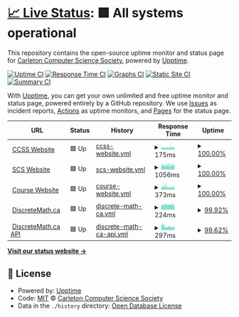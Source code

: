 # [📈 Live Status](https://status.carletoncomputerscience.ca): <!--live status--> **🟩 All systems operational**

This repository contains the open-source uptime monitor and status page for [Carleton Computer Science Society](ccss.carleton.ca), powered by [Upptime](https://github.com/upptime/upptime).

[![Uptime CI](https://github.com/carletoncomputersciencesociety/status.carletoncomputerscience.ca/workflows/Uptime%20CI/badge.svg)](https://github.com/carletoncomputersciencesociety/status.carletoncomputerscience.ca/actions?query=workflow%3A%22Uptime+CI%22)
[![Response Time CI](https://github.com/carletoncomputersciencesociety/status.carletoncomputerscience.ca/workflows/Response%20Time%20CI/badge.svg)](https://github.com/carletoncomputersciencesociety/status.carletoncomputerscience.ca/actions?query=workflow%3A%22Response+Time+CI%22)
[![Graphs CI](https://github.com/carletoncomputersciencesociety/status.carletoncomputerscience.ca/workflows/Graphs%20CI/badge.svg)](https://github.com/carletoncomputersciencesociety/status.carletoncomputerscience.ca/actions?query=workflow%3A%22Graphs+CI%22)
[![Static Site CI](https://github.com/carletoncomputersciencesociety/status.carletoncomputerscience.ca/workflows/Static%20Site%20CI/badge.svg)](https://github.com/carletoncomputersciencesociety/status.carletoncomputerscience.ca/actions?query=workflow%3A%22Static+Site+CI%22)
[![Summary CI](https://github.com/carletoncomputersciencesociety/status.carletoncomputerscience.ca/workflows/Summary%20CI/badge.svg)](https://github.com/carletoncomputersciencesociety/status.carletoncomputerscience.ca/actions?query=workflow%3A%22Summary+CI%22)

With [Upptime](https://upptime.js.org), you can get your own unlimited and free uptime monitor and status page, powered entirely by a GitHub repository. We use [Issues](https://github.com/carletoncomputersciencesociety/status.carletoncomputerscience.ca/issues) as incident reports, [Actions](https://github.com/carletoncomputersciencesociety/status.carletoncomputerscience.ca/actions) as uptime monitors, and [Pages](https://status.carletoncomputerscience.ca) for the status page.

<!--start: status pages-->
<!-- This summary is generated by Upptime (https://github.com/upptime/upptime) -->
<!-- Do not edit this manually, your changes will be overwritten -->
<!-- prettier-ignore -->
| URL | Status | History | Response Time | Uptime |
| --- | ------ | ------- | ------------- | ------ |
| <img alt="" src="https://favicons.githubusercontent.com/ccss.carleton.ca" height="13"> [CCSS Website](https://ccss.carleton.ca) | 🟩 Up | [ccss-website.yml](https://github.com/CarletonComputerScienceSociety/status.carletoncomputerscience.ca/commits/HEAD/history/ccss-website.yml) | <details><summary><img alt="Response time graph" src="./graphs/ccss-website/response-time-week.png" height="20"> 175ms</summary><br><a href="https://status.carletoncomputerscience.ca/history/ccss-website"><img alt="Response time 173" src="https://img.shields.io/endpoint?url=https%3A%2F%2Fraw.githubusercontent.com%2FCarletonComputerScienceSociety%2Fstatus.carletoncomputerscience.ca%2FHEAD%2Fapi%2Fccss-website%2Fresponse-time.json"></a><br><a href="https://status.carletoncomputerscience.ca/history/ccss-website"><img alt="24-hour response time 179" src="https://img.shields.io/endpoint?url=https%3A%2F%2Fraw.githubusercontent.com%2FCarletonComputerScienceSociety%2Fstatus.carletoncomputerscience.ca%2FHEAD%2Fapi%2Fccss-website%2Fresponse-time-day.json"></a><br><a href="https://status.carletoncomputerscience.ca/history/ccss-website"><img alt="7-day response time 175" src="https://img.shields.io/endpoint?url=https%3A%2F%2Fraw.githubusercontent.com%2FCarletonComputerScienceSociety%2Fstatus.carletoncomputerscience.ca%2FHEAD%2Fapi%2Fccss-website%2Fresponse-time-week.json"></a><br><a href="https://status.carletoncomputerscience.ca/history/ccss-website"><img alt="30-day response time 173" src="https://img.shields.io/endpoint?url=https%3A%2F%2Fraw.githubusercontent.com%2FCarletonComputerScienceSociety%2Fstatus.carletoncomputerscience.ca%2FHEAD%2Fapi%2Fccss-website%2Fresponse-time-month.json"></a><br><a href="https://status.carletoncomputerscience.ca/history/ccss-website"><img alt="1-year response time 173" src="https://img.shields.io/endpoint?url=https%3A%2F%2Fraw.githubusercontent.com%2FCarletonComputerScienceSociety%2Fstatus.carletoncomputerscience.ca%2FHEAD%2Fapi%2Fccss-website%2Fresponse-time-year.json"></a></details> | <details><summary><a href="https://status.carletoncomputerscience.ca/history/ccss-website">100.00%</a></summary><a href="https://status.carletoncomputerscience.ca/history/ccss-website"><img alt="All-time uptime 100.00%" src="https://img.shields.io/endpoint?url=https%3A%2F%2Fraw.githubusercontent.com%2FCarletonComputerScienceSociety%2Fstatus.carletoncomputerscience.ca%2FHEAD%2Fapi%2Fccss-website%2Fuptime.json"></a><br><a href="https://status.carletoncomputerscience.ca/history/ccss-website"><img alt="24-hour uptime 100.00%" src="https://img.shields.io/endpoint?url=https%3A%2F%2Fraw.githubusercontent.com%2FCarletonComputerScienceSociety%2Fstatus.carletoncomputerscience.ca%2FHEAD%2Fapi%2Fccss-website%2Fuptime-day.json"></a><br><a href="https://status.carletoncomputerscience.ca/history/ccss-website"><img alt="7-day uptime 100.00%" src="https://img.shields.io/endpoint?url=https%3A%2F%2Fraw.githubusercontent.com%2FCarletonComputerScienceSociety%2Fstatus.carletoncomputerscience.ca%2FHEAD%2Fapi%2Fccss-website%2Fuptime-week.json"></a><br><a href="https://status.carletoncomputerscience.ca/history/ccss-website"><img alt="30-day uptime 100.00%" src="https://img.shields.io/endpoint?url=https%3A%2F%2Fraw.githubusercontent.com%2FCarletonComputerScienceSociety%2Fstatus.carletoncomputerscience.ca%2FHEAD%2Fapi%2Fccss-website%2Fuptime-month.json"></a><br><a href="https://status.carletoncomputerscience.ca/history/ccss-website"><img alt="1-year uptime 100.00%" src="https://img.shields.io/endpoint?url=https%3A%2F%2Fraw.githubusercontent.com%2FCarletonComputerScienceSociety%2Fstatus.carletoncomputerscience.ca%2FHEAD%2Fapi%2Fccss-website%2Fuptime-year.json"></a></details>
| <img alt="" src="https://favicons.githubusercontent.com/scs.carleton.ca" height="13"> [SCS Website](https://scs.carleton.ca) | 🟩 Up | [scs-website.yml](https://github.com/CarletonComputerScienceSociety/status.carletoncomputerscience.ca/commits/HEAD/history/scs-website.yml) | <details><summary><img alt="Response time graph" src="./graphs/scs-website/response-time-week.png" height="20"> 1056ms</summary><br><a href="https://status.carletoncomputerscience.ca/history/scs-website"><img alt="Response time 1044" src="https://img.shields.io/endpoint?url=https%3A%2F%2Fraw.githubusercontent.com%2FCarletonComputerScienceSociety%2Fstatus.carletoncomputerscience.ca%2FHEAD%2Fapi%2Fscs-website%2Fresponse-time.json"></a><br><a href="https://status.carletoncomputerscience.ca/history/scs-website"><img alt="24-hour response time 1033" src="https://img.shields.io/endpoint?url=https%3A%2F%2Fraw.githubusercontent.com%2FCarletonComputerScienceSociety%2Fstatus.carletoncomputerscience.ca%2FHEAD%2Fapi%2Fscs-website%2Fresponse-time-day.json"></a><br><a href="https://status.carletoncomputerscience.ca/history/scs-website"><img alt="7-day response time 1056" src="https://img.shields.io/endpoint?url=https%3A%2F%2Fraw.githubusercontent.com%2FCarletonComputerScienceSociety%2Fstatus.carletoncomputerscience.ca%2FHEAD%2Fapi%2Fscs-website%2Fresponse-time-week.json"></a><br><a href="https://status.carletoncomputerscience.ca/history/scs-website"><img alt="30-day response time 1044" src="https://img.shields.io/endpoint?url=https%3A%2F%2Fraw.githubusercontent.com%2FCarletonComputerScienceSociety%2Fstatus.carletoncomputerscience.ca%2FHEAD%2Fapi%2Fscs-website%2Fresponse-time-month.json"></a><br><a href="https://status.carletoncomputerscience.ca/history/scs-website"><img alt="1-year response time 1044" src="https://img.shields.io/endpoint?url=https%3A%2F%2Fraw.githubusercontent.com%2FCarletonComputerScienceSociety%2Fstatus.carletoncomputerscience.ca%2FHEAD%2Fapi%2Fscs-website%2Fresponse-time-year.json"></a></details> | <details><summary><a href="https://status.carletoncomputerscience.ca/history/scs-website">100.00%</a></summary><a href="https://status.carletoncomputerscience.ca/history/scs-website"><img alt="All-time uptime 99.91%" src="https://img.shields.io/endpoint?url=https%3A%2F%2Fraw.githubusercontent.com%2FCarletonComputerScienceSociety%2Fstatus.carletoncomputerscience.ca%2FHEAD%2Fapi%2Fscs-website%2Fuptime.json"></a><br><a href="https://status.carletoncomputerscience.ca/history/scs-website"><img alt="24-hour uptime 100.00%" src="https://img.shields.io/endpoint?url=https%3A%2F%2Fraw.githubusercontent.com%2FCarletonComputerScienceSociety%2Fstatus.carletoncomputerscience.ca%2FHEAD%2Fapi%2Fscs-website%2Fuptime-day.json"></a><br><a href="https://status.carletoncomputerscience.ca/history/scs-website"><img alt="7-day uptime 100.00%" src="https://img.shields.io/endpoint?url=https%3A%2F%2Fraw.githubusercontent.com%2FCarletonComputerScienceSociety%2Fstatus.carletoncomputerscience.ca%2FHEAD%2Fapi%2Fscs-website%2Fuptime-week.json"></a><br><a href="https://status.carletoncomputerscience.ca/history/scs-website"><img alt="30-day uptime 99.91%" src="https://img.shields.io/endpoint?url=https%3A%2F%2Fraw.githubusercontent.com%2FCarletonComputerScienceSociety%2Fstatus.carletoncomputerscience.ca%2FHEAD%2Fapi%2Fscs-website%2Fuptime-month.json"></a><br><a href="https://status.carletoncomputerscience.ca/history/scs-website"><img alt="1-year uptime 99.91%" src="https://img.shields.io/endpoint?url=https%3A%2F%2Fraw.githubusercontent.com%2FCarletonComputerScienceSociety%2Fstatus.carletoncomputerscience.ca%2FHEAD%2Fapi%2Fscs-website%2Fuptime-year.json"></a></details>
| <img alt="" src="https://favicons.githubusercontent.com/courses.carletoncomputerscience.ca" height="13"> [Course Website](https://courses.carletoncomputerscience.ca) | 🟩 Up | [course-website.yml](https://github.com/CarletonComputerScienceSociety/status.carletoncomputerscience.ca/commits/HEAD/history/course-website.yml) | <details><summary><img alt="Response time graph" src="./graphs/course-website/response-time-week.png" height="20"> 373ms</summary><br><a href="https://status.carletoncomputerscience.ca/history/course-website"><img alt="Response time 367" src="https://img.shields.io/endpoint?url=https%3A%2F%2Fraw.githubusercontent.com%2FCarletonComputerScienceSociety%2Fstatus.carletoncomputerscience.ca%2FHEAD%2Fapi%2Fcourse-website%2Fresponse-time.json"></a><br><a href="https://status.carletoncomputerscience.ca/history/course-website"><img alt="24-hour response time 373" src="https://img.shields.io/endpoint?url=https%3A%2F%2Fraw.githubusercontent.com%2FCarletonComputerScienceSociety%2Fstatus.carletoncomputerscience.ca%2FHEAD%2Fapi%2Fcourse-website%2Fresponse-time-day.json"></a><br><a href="https://status.carletoncomputerscience.ca/history/course-website"><img alt="7-day response time 373" src="https://img.shields.io/endpoint?url=https%3A%2F%2Fraw.githubusercontent.com%2FCarletonComputerScienceSociety%2Fstatus.carletoncomputerscience.ca%2FHEAD%2Fapi%2Fcourse-website%2Fresponse-time-week.json"></a><br><a href="https://status.carletoncomputerscience.ca/history/course-website"><img alt="30-day response time 367" src="https://img.shields.io/endpoint?url=https%3A%2F%2Fraw.githubusercontent.com%2FCarletonComputerScienceSociety%2Fstatus.carletoncomputerscience.ca%2FHEAD%2Fapi%2Fcourse-website%2Fresponse-time-month.json"></a><br><a href="https://status.carletoncomputerscience.ca/history/course-website"><img alt="1-year response time 367" src="https://img.shields.io/endpoint?url=https%3A%2F%2Fraw.githubusercontent.com%2FCarletonComputerScienceSociety%2Fstatus.carletoncomputerscience.ca%2FHEAD%2Fapi%2Fcourse-website%2Fresponse-time-year.json"></a></details> | <details><summary><a href="https://status.carletoncomputerscience.ca/history/course-website">100.00%</a></summary><a href="https://status.carletoncomputerscience.ca/history/course-website"><img alt="All-time uptime 100.00%" src="https://img.shields.io/endpoint?url=https%3A%2F%2Fraw.githubusercontent.com%2FCarletonComputerScienceSociety%2Fstatus.carletoncomputerscience.ca%2FHEAD%2Fapi%2Fcourse-website%2Fuptime.json"></a><br><a href="https://status.carletoncomputerscience.ca/history/course-website"><img alt="24-hour uptime 100.00%" src="https://img.shields.io/endpoint?url=https%3A%2F%2Fraw.githubusercontent.com%2FCarletonComputerScienceSociety%2Fstatus.carletoncomputerscience.ca%2FHEAD%2Fapi%2Fcourse-website%2Fuptime-day.json"></a><br><a href="https://status.carletoncomputerscience.ca/history/course-website"><img alt="7-day uptime 100.00%" src="https://img.shields.io/endpoint?url=https%3A%2F%2Fraw.githubusercontent.com%2FCarletonComputerScienceSociety%2Fstatus.carletoncomputerscience.ca%2FHEAD%2Fapi%2Fcourse-website%2Fuptime-week.json"></a><br><a href="https://status.carletoncomputerscience.ca/history/course-website"><img alt="30-day uptime 100.00%" src="https://img.shields.io/endpoint?url=https%3A%2F%2Fraw.githubusercontent.com%2FCarletonComputerScienceSociety%2Fstatus.carletoncomputerscience.ca%2FHEAD%2Fapi%2Fcourse-website%2Fuptime-month.json"></a><br><a href="https://status.carletoncomputerscience.ca/history/course-website"><img alt="1-year uptime 100.00%" src="https://img.shields.io/endpoint?url=https%3A%2F%2Fraw.githubusercontent.com%2FCarletonComputerScienceSociety%2Fstatus.carletoncomputerscience.ca%2FHEAD%2Fapi%2Fcourse-website%2Fuptime-year.json"></a></details>
| <img alt="" src="https://favicons.githubusercontent.com/discretemath.ca" height="13"> [DiscreteMath.ca](https://discretemath.ca) | 🟩 Up | [discrete-math-ca.yml](https://github.com/CarletonComputerScienceSociety/status.carletoncomputerscience.ca/commits/HEAD/history/discrete-math-ca.yml) | <details><summary><img alt="Response time graph" src="./graphs/discrete-math-ca/response-time-week.png" height="20"> 224ms</summary><br><a href="https://status.carletoncomputerscience.ca/history/discrete-math-ca"><img alt="Response time 221" src="https://img.shields.io/endpoint?url=https%3A%2F%2Fraw.githubusercontent.com%2FCarletonComputerScienceSociety%2Fstatus.carletoncomputerscience.ca%2FHEAD%2Fapi%2Fdiscrete-math-ca%2Fresponse-time.json"></a><br><a href="https://status.carletoncomputerscience.ca/history/discrete-math-ca"><img alt="24-hour response time 218" src="https://img.shields.io/endpoint?url=https%3A%2F%2Fraw.githubusercontent.com%2FCarletonComputerScienceSociety%2Fstatus.carletoncomputerscience.ca%2FHEAD%2Fapi%2Fdiscrete-math-ca%2Fresponse-time-day.json"></a><br><a href="https://status.carletoncomputerscience.ca/history/discrete-math-ca"><img alt="7-day response time 224" src="https://img.shields.io/endpoint?url=https%3A%2F%2Fraw.githubusercontent.com%2FCarletonComputerScienceSociety%2Fstatus.carletoncomputerscience.ca%2FHEAD%2Fapi%2Fdiscrete-math-ca%2Fresponse-time-week.json"></a><br><a href="https://status.carletoncomputerscience.ca/history/discrete-math-ca"><img alt="30-day response time 221" src="https://img.shields.io/endpoint?url=https%3A%2F%2Fraw.githubusercontent.com%2FCarletonComputerScienceSociety%2Fstatus.carletoncomputerscience.ca%2FHEAD%2Fapi%2Fdiscrete-math-ca%2Fresponse-time-month.json"></a><br><a href="https://status.carletoncomputerscience.ca/history/discrete-math-ca"><img alt="1-year response time 221" src="https://img.shields.io/endpoint?url=https%3A%2F%2Fraw.githubusercontent.com%2FCarletonComputerScienceSociety%2Fstatus.carletoncomputerscience.ca%2FHEAD%2Fapi%2Fdiscrete-math-ca%2Fresponse-time-year.json"></a></details> | <details><summary><a href="https://status.carletoncomputerscience.ca/history/discrete-math-ca">99.92%</a></summary><a href="https://status.carletoncomputerscience.ca/history/discrete-math-ca"><img alt="All-time uptime 99.86%" src="https://img.shields.io/endpoint?url=https%3A%2F%2Fraw.githubusercontent.com%2FCarletonComputerScienceSociety%2Fstatus.carletoncomputerscience.ca%2FHEAD%2Fapi%2Fdiscrete-math-ca%2Fuptime.json"></a><br><a href="https://status.carletoncomputerscience.ca/history/discrete-math-ca"><img alt="24-hour uptime 100.00%" src="https://img.shields.io/endpoint?url=https%3A%2F%2Fraw.githubusercontent.com%2FCarletonComputerScienceSociety%2Fstatus.carletoncomputerscience.ca%2FHEAD%2Fapi%2Fdiscrete-math-ca%2Fuptime-day.json"></a><br><a href="https://status.carletoncomputerscience.ca/history/discrete-math-ca"><img alt="7-day uptime 99.92%" src="https://img.shields.io/endpoint?url=https%3A%2F%2Fraw.githubusercontent.com%2FCarletonComputerScienceSociety%2Fstatus.carletoncomputerscience.ca%2FHEAD%2Fapi%2Fdiscrete-math-ca%2Fuptime-week.json"></a><br><a href="https://status.carletoncomputerscience.ca/history/discrete-math-ca"><img alt="30-day uptime 99.86%" src="https://img.shields.io/endpoint?url=https%3A%2F%2Fraw.githubusercontent.com%2FCarletonComputerScienceSociety%2Fstatus.carletoncomputerscience.ca%2FHEAD%2Fapi%2Fdiscrete-math-ca%2Fuptime-month.json"></a><br><a href="https://status.carletoncomputerscience.ca/history/discrete-math-ca"><img alt="1-year uptime 99.86%" src="https://img.shields.io/endpoint?url=https%3A%2F%2Fraw.githubusercontent.com%2FCarletonComputerScienceSociety%2Fstatus.carletoncomputerscience.ca%2FHEAD%2Fapi%2Fdiscrete-math-ca%2Fuptime-year.json"></a></details>
| <img alt="" src="https://favicons.githubusercontent.com/api.discretemath.ca" height="13"> [DiscreteMath.ca API](https://api.discretemath.ca/graphql) | 🟩 Up | [discrete-math-ca-api.yml](https://github.com/CarletonComputerScienceSociety/status.carletoncomputerscience.ca/commits/HEAD/history/discrete-math-ca-api.yml) | <details><summary><img alt="Response time graph" src="./graphs/discrete-math-ca-api/response-time-week.png" height="20"> 297ms</summary><br><a href="https://status.carletoncomputerscience.ca/history/discrete-math-ca-api"><img alt="Response time 317" src="https://img.shields.io/endpoint?url=https%3A%2F%2Fraw.githubusercontent.com%2FCarletonComputerScienceSociety%2Fstatus.carletoncomputerscience.ca%2FHEAD%2Fapi%2Fdiscrete-math-ca-api%2Fresponse-time.json"></a><br><a href="https://status.carletoncomputerscience.ca/history/discrete-math-ca-api"><img alt="24-hour response time 256" src="https://img.shields.io/endpoint?url=https%3A%2F%2Fraw.githubusercontent.com%2FCarletonComputerScienceSociety%2Fstatus.carletoncomputerscience.ca%2FHEAD%2Fapi%2Fdiscrete-math-ca-api%2Fresponse-time-day.json"></a><br><a href="https://status.carletoncomputerscience.ca/history/discrete-math-ca-api"><img alt="7-day response time 297" src="https://img.shields.io/endpoint?url=https%3A%2F%2Fraw.githubusercontent.com%2FCarletonComputerScienceSociety%2Fstatus.carletoncomputerscience.ca%2FHEAD%2Fapi%2Fdiscrete-math-ca-api%2Fresponse-time-week.json"></a><br><a href="https://status.carletoncomputerscience.ca/history/discrete-math-ca-api"><img alt="30-day response time 317" src="https://img.shields.io/endpoint?url=https%3A%2F%2Fraw.githubusercontent.com%2FCarletonComputerScienceSociety%2Fstatus.carletoncomputerscience.ca%2FHEAD%2Fapi%2Fdiscrete-math-ca-api%2Fresponse-time-month.json"></a><br><a href="https://status.carletoncomputerscience.ca/history/discrete-math-ca-api"><img alt="1-year response time 317" src="https://img.shields.io/endpoint?url=https%3A%2F%2Fraw.githubusercontent.com%2FCarletonComputerScienceSociety%2Fstatus.carletoncomputerscience.ca%2FHEAD%2Fapi%2Fdiscrete-math-ca-api%2Fresponse-time-year.json"></a></details> | <details><summary><a href="https://status.carletoncomputerscience.ca/history/discrete-math-ca-api">99.62%</a></summary><a href="https://status.carletoncomputerscience.ca/history/discrete-math-ca-api"><img alt="All-time uptime 99.62%" src="https://img.shields.io/endpoint?url=https%3A%2F%2Fraw.githubusercontent.com%2FCarletonComputerScienceSociety%2Fstatus.carletoncomputerscience.ca%2FHEAD%2Fapi%2Fdiscrete-math-ca-api%2Fuptime.json"></a><br><a href="https://status.carletoncomputerscience.ca/history/discrete-math-ca-api"><img alt="24-hour uptime 100.00%" src="https://img.shields.io/endpoint?url=https%3A%2F%2Fraw.githubusercontent.com%2FCarletonComputerScienceSociety%2Fstatus.carletoncomputerscience.ca%2FHEAD%2Fapi%2Fdiscrete-math-ca-api%2Fuptime-day.json"></a><br><a href="https://status.carletoncomputerscience.ca/history/discrete-math-ca-api"><img alt="7-day uptime 99.62%" src="https://img.shields.io/endpoint?url=https%3A%2F%2Fraw.githubusercontent.com%2FCarletonComputerScienceSociety%2Fstatus.carletoncomputerscience.ca%2FHEAD%2Fapi%2Fdiscrete-math-ca-api%2Fuptime-week.json"></a><br><a href="https://status.carletoncomputerscience.ca/history/discrete-math-ca-api"><img alt="30-day uptime 99.62%" src="https://img.shields.io/endpoint?url=https%3A%2F%2Fraw.githubusercontent.com%2FCarletonComputerScienceSociety%2Fstatus.carletoncomputerscience.ca%2FHEAD%2Fapi%2Fdiscrete-math-ca-api%2Fuptime-month.json"></a><br><a href="https://status.carletoncomputerscience.ca/history/discrete-math-ca-api"><img alt="1-year uptime 99.62%" src="https://img.shields.io/endpoint?url=https%3A%2F%2Fraw.githubusercontent.com%2FCarletonComputerScienceSociety%2Fstatus.carletoncomputerscience.ca%2FHEAD%2Fapi%2Fdiscrete-math-ca-api%2Fuptime-year.json"></a></details>

<!--end: status pages-->

[**Visit our status website →**](https://status.carletoncomputerscience.ca)

## 📄 License

- Powered by: [Upptime](https://github.com/upptime/upptime)
- Code: [MIT](./LICENSE) © [Carleton Computer Science Society](ccss.carleton.ca)
- Data in the `./history` directory: [Open Database License](https://opendatacommons.org/licenses/odbl/1-0/)
